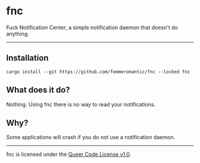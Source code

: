 # fnc
Fuck Notification Center, a simple notification daemon that doesn't do anything.

---

## Installation
```
cargo install --git https://github.com/femmeromantic/fnc --locked fnc
```

## What does it do?
Nothing. Using fnc there is no way to read your notifications.

## Why?
Some applications will crash if you do not use a notification daemon.

---

fnc is licensed under the [Queer Code License v1.0](LICENSE).